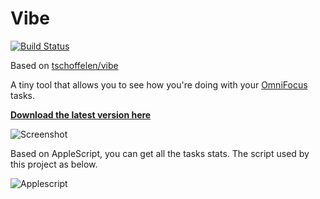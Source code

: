 # Vibe

[![Build Status](https://travis-ci.com/hechen/vibe.svg?branch=master)](https://travis-ci.com/hechen/vibe)

Based on [tschoffelen/vibe](https://github.com/tschoffelen/vibe)

A tiny tool that allows you to see how you're doing with your [OmniFocus](https://www.omnigroup.com/omnifocus/) tasks.

**[Download the latest version here](https://github.com/xhj/vibe/releases/)**

![Screenshot](screenshot.png)


Based on AppleScript, you can get all the tasks stats. The script used by this project as below.

![Applescript](applescript.png)
